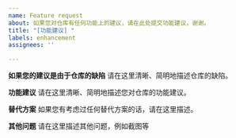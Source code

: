 ```yaml
---
name: Feature request
about: 如果您对仓库有任何功能上的建议，请在此处提交功能建议，谢谢。
title: "[功能建议] "
labels: enhancement
assignees: ''

---
```


**如果您的建议是由于仓库的缺陷**
请在这里清晰、简明地描述仓库的缺陷。

**功能建议**
请在这里清晰、简明地描述您对仓库的功能建议。

**替代方案**
如果您有考虑过任何替代方案的话，请在这里描述。

**其他问题**
请在这里描述其他问题，例如截图等
